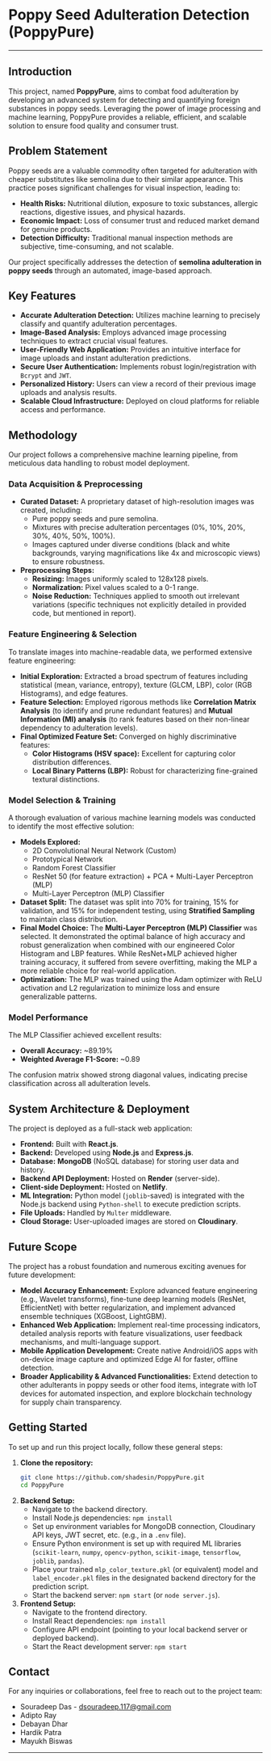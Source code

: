 # Poppy Seed Adulteration Detection (PoppyPure)

---

## Introduction

This project, named **PoppyPure**, aims to combat food adulteration by developing an advanced system for detecting and quantifying foreign substances in poppy seeds. Leveraging the power of image processing and machine learning, PoppyPure provides a reliable, efficient, and scalable solution to ensure food quality and consumer trust.

## Problem Statement

Poppy seeds are a valuable commodity often targeted for adulteration with cheaper substitutes like semolina due to their similar appearance. This practice poses significant challenges for visual inspection, leading to:
- **Health Risks:** Nutritional dilution, exposure to toxic substances, allergic reactions, digestive issues, and physical hazards.
- **Economic Impact:** Loss of consumer trust and reduced market demand for genuine products.
- **Detection Difficulty:** Traditional manual inspection methods are subjective, time-consuming, and not scalable.

Our project specifically addresses the detection of **semolina adulteration in poppy seeds** through an automated, image-based approach.

## Key Features

* **Accurate Adulteration Detection:** Utilizes machine learning to precisely classify and quantify adulteration percentages.
* **Image-Based Analysis:** Employs advanced image processing techniques to extract crucial visual features.
* **User-Friendly Web Application:** Provides an intuitive interface for image uploads and instant adulteration predictions.
* **Secure User Authentication:** Implements robust login/registration with `Bcrypt` and `JWT`.
* **Personalized History:** Users can view a record of their previous image uploads and analysis results.
* **Scalable Cloud Infrastructure:** Deployed on cloud platforms for reliable access and performance.

## Methodology

Our project follows a comprehensive machine learning pipeline, from meticulous data handling to robust model deployment.

### Data Acquisition & Preprocessing

* **Curated Dataset:** A proprietary dataset of high-resolution images was created, including:
    * Pure poppy seeds and pure semolina.
    * Mixtures with precise adulteration percentages (0%, 10%, 20%, 30%, 40%, 50%, 100%).
    * Images captured under diverse conditions (black and white backgrounds, varying magnifications like 4x and microscopic views) to ensure robustness.
* **Preprocessing Steps:**
    * **Resizing:** Images uniformly scaled to 128x128 pixels.
    * **Normalization:** Pixel values scaled to a 0-1 range.
    * **Noise Reduction:** Techniques applied to smooth out irrelevant variations (specific techniques not explicitly detailed in provided code, but mentioned in report).

### Feature Engineering & Selection

To translate images into machine-readable data, we performed extensive feature engineering:
* **Initial Exploration:** Extracted a broad spectrum of features including statistical (mean, variance, entropy), texture (GLCM, LBP), color (RGB Histograms), and edge features.
* **Feature Selection:** Employed rigorous methods like **Correlation Matrix Analysis** (to identify and prune redundant features) and **Mutual Information (MI) analysis** (to rank features based on their non-linear dependency to adulteration levels).
* **Final Optimized Feature Set:** Converged on highly discriminative features:
    * **Color Histograms (HSV space):** Excellent for capturing color distribution differences.
    * **Local Binary Patterns (LBP):** Robust for characterizing fine-grained textural distinctions.

### Model Selection & Training

A thorough evaluation of various machine learning models was conducted to identify the most effective solution:
* **Models Explored:**
    * 2D Convolutional Neural Network (Custom)
    * Prototypical Network
    * Random Forest Classifier
    * ResNet 50 (for feature extraction) + PCA + Multi-Layer Perceptron (MLP)
    * Multi-Layer Perceptron (MLP) Classifier
* **Dataset Split:** The dataset was split into 70% for training, 15% for validation, and 15% for independent testing, using **Stratified Sampling** to maintain class distribution.
* **Final Model Choice:** The **Multi-Layer Perceptron (MLP) Classifier** was selected. It demonstrated the optimal balance of high accuracy and robust generalization when combined with our engineered Color Histogram and LBP features. While ResNet+MLP achieved higher training accuracy, it suffered from severe overfitting, making the MLP a more reliable choice for real-world application.
* **Optimization:** The MLP was trained using the Adam optimizer with ReLU activation and L2 regularization to minimize loss and ensure generalizable patterns.

### Model Performance

The MLP Classifier achieved excellent results:
* **Overall Accuracy:** ~89.19%
* **Weighted Average F1-Score:** ~0.89

The confusion matrix showed strong diagonal values, indicating precise classification across all adulteration levels.

## System Architecture & Deployment

The project is deployed as a full-stack web application:

* **Frontend:** Built with **React.js**.
* **Backend:** Developed using **Node.js** and **Express.js**.
* **Database:** **MongoDB** (NoSQL database) for storing user data and history.
* **Backend API Deployment:** Hosted on **Render** (server-side).
* **Client-side Deployment:** Hosted on **Netlify**.
* **ML Integration:** Python model (`joblib`-saved) is integrated with the Node.js backend using `Python-shell` to execute prediction scripts.
* **File Uploads:** Handled by `Multer` middleware.
* **Cloud Storage:** User-uploaded images are stored on **Cloudinary**.

## Future Scope

The project has a robust foundation and numerous exciting avenues for future development:
* **Model Accuracy Enhancement:** Explore advanced feature engineering (e.g., Wavelet transforms), fine-tune deep learning models (ResNet, EfficientNet) with better regularization, and implement advanced ensemble techniques (XGBoost, LightGBM).
* **Enhanced Web Application:** Implement real-time processing indicators, detailed analysis reports with feature visualizations, user feedback mechanisms, and multi-language support.
* **Mobile Application Development:** Create native Android/iOS apps with on-device image capture and optimized Edge AI for faster, offline detection.
* **Broader Applicability & Advanced Functionalities:** Extend detection to other adulterants in poppy seeds or other food items, integrate with IoT devices for automated inspection, and explore blockchain technology for supply chain transparency.

## Getting Started

To set up and run this project locally, follow these general steps:

1.  **Clone the repository:**
    ```bash
    git clone https://github.com/shadesin/PoppyPure.git
    cd PoppyPure
    ```
2.  **Backend Setup:**
    * Navigate to the backend directory.
    * Install Node.js dependencies: `npm install`
    * Set up environment variables for MongoDB connection, Cloudinary API keys, JWT secret, etc. (e.g., in a `.env` file).
    * Ensure Python environment is set up with required ML libraries (`scikit-learn`, `numpy`, `opencv-python`, `scikit-image`, `tensorflow`, `joblib`, `pandas`).
    * Place your trained `mlp_color_texture.pkl` (or equivalent) model and `label_encoder.pkl` files in the designated backend directory for the prediction script.
    * Start the backend server: `npm start` (or `node server.js`).
3.  **Frontend Setup:**
    * Navigate to the frontend directory.
    * Install React dependencies: `npm install`
    * Configure API endpoint (pointing to your local backend server or deployed backend).
    * Start the React development server: `npm start`

## Contact

For any inquiries or collaborations, feel free to reach out to the project team:

* Souradeep Das - dsouradeep.117@gmail.com
* Adipto Ray
* Debayan Dhar
* Hardik Patra
* Mayukh Biswas

---
